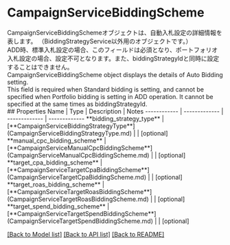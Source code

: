 # CampaignServiceBiddingScheme

<div lang=\"ja\">CampaignServiceBiddingSchemeオブジェクトは、自動入札設定の詳細情報を表します。 （BiddingStrategyService以外用のオブジェクトです。）<br> ADD時、標準入札設定の場合、このフィールドは必須となり、ポートフォリオ入札設定の場合、設定不可となります。また、biddingStrategyIdと同時に設定することはできません。</div> <div lang=\"en\">CampaignServiceBiddingScheme object displays the details of Auto Bidding setting.<br> This field is required when Standard bidding is setting, and cannot be specified when Portfolio bidding is setting in ADD operation. It cannot be specified at the same times as biddingStrategyId.</div> 
## Properties
Name | Type | Description | Notes
------------ | ------------- | ------------- | -------------
**bidding_strategy_type** | [**CampaignServiceBiddingStrategyType**](CampaignServiceBiddingStrategyType.md) |  | [optional] 
**manual_cpc_bidding_scheme** | [**CampaignServiceManualCpcBiddingScheme**](CampaignServiceManualCpcBiddingScheme.md) |  | [optional] 
**target_cpa_bidding_scheme** | [**CampaignServiceTargetCpaBiddingScheme**](CampaignServiceTargetCpaBiddingScheme.md) |  | [optional] 
**target_roas_bidding_scheme** | [**CampaignServiceTargetRoasBiddingScheme**](CampaignServiceTargetRoasBiddingScheme.md) |  | [optional] 
**target_spend_bidding_scheme** | [**CampaignServiceTargetSpendBiddingScheme**](CampaignServiceTargetSpendBiddingScheme.md) |  | [optional] 

[[Back to Model list]](../README.md#documentation-for-models) [[Back to API list]](../README.md#documentation-for-api-endpoints) [[Back to README]](../README.md)


